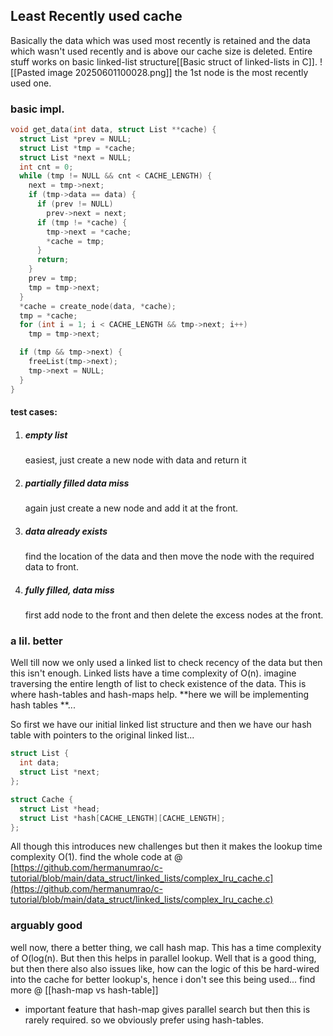 ## Least Recently used cache
Basically the data which was used most recently is retained and the data which wasn't used recently and is above our cache size is deleted.
Entire stuff works on  basic linked-list structure[[Basic struct of linked-lists in C]].
![[Pasted image 20250601100028.png]]
the 1st node is the most recently used one.

### basic impl.
```c
void get_data(int data, struct List **cache) {
  struct List *prev = NULL;
  struct List *tmp = *cache;
  struct List *next = NULL;
  int cnt = 0;
  while (tmp != NULL && cnt < CACHE_LENGTH) {
    next = tmp->next;
    if (tmp->data == data) {
      if (prev != NULL)
        prev->next = next;
      if (tmp != *cache) {
        tmp->next = *cache;
        *cache = tmp;
      }
      return;
    }
    prev = tmp;
    tmp = tmp->next;
  }
  *cache = create_node(data, *cache);
  tmp = *cache;
  for (int i = 1; i < CACHE_LENGTH && tmp->next; i++)
    tmp = tmp->next;

  if (tmp && tmp->next) {
    freeList(tmp->next);
    tmp->next = NULL;
  }
}

```

#### test cases:
1. ##### empty list
	easiest, just create a new node with data and return it
2. ##### partially filled data miss
   again just create a new node and add it at the front.
3. ##### data already exists
   find the location of the data and then move the node with the required data to front.
4. ##### fully filled, data miss
   first add node to the front and then delete the excess nodes at the front.


### a lil. better
Well till now we only used a linked list to check recency of the data but then this isn't enough. Linked lists have a time complexity of O(n). imagine traversing the entire length of list to check existence of the data.
This is where hash-tables and hash-maps help.
**here we will be implementing hash tables **...

So first we have our initial linked list structure and then we have our hash table with pointers to the original linked list...

```c
struct List {
  int data;
  struct List *next;
};

struct Cache {
  struct List *head;
  struct List *hash[CACHE_LENGTH][CACHE_LENGTH];
};

```

All though this introduces new challenges but then it makes the lookup time complexity O(1).
find the whole code at @ [https://github.com/hermanumrao/c-tutorial/blob/main/data_struct/linked_lists/complex_lru_cache.c](https://github.com/hermanumrao/c-tutorial/blob/main/data_struct/linked_lists/complex_lru_cache.c)

### arguably good
well now, there a better thing, we call hash map. This has a time complexity of O(log(n). But then this helps in parallel lookup. Well that is a good thing, but then there also also issues like, how can the logic of this be hard-wired into the cache for better lookup's, hence i don't see this being used...
find more @ [[hash-map vs hash-table]]
 - important feature that hash-map gives parallel search but then this is rarely required. so we obviously prefer using hash-tables.